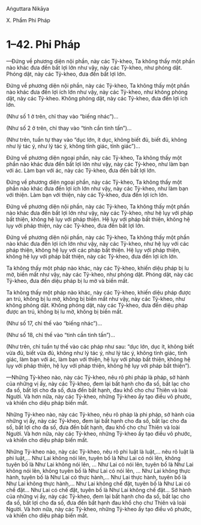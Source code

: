 Aṅguttara Nikāya

X. Phẩm Phi Pháp

# 1–42. Phi Pháp

—Ðứng về phương diện nội phần, này các Tỷ-kheo, Ta không thấy một phần nào khác đưa đến bất lợi lớn như vậy, này các Tỷ-kheo, như phóng dật. Phóng dật, này các Tỷ-kheo, đưa đến bất lợi lớn.

Ðứng về phương diện nội phần, này các Tỷ-kheo, Ta không thấy một phần nào khác đưa đến lợi ích lớn như vậy, này các Tỷ-kheo, như không phóng dật, này các Tỷ-kheo. Không phóng dật, này các Tỷ-kheo, đưa đến lợi ích lớn.

(Như số 1 ở trên, chỉ thay vào “biếng nhác”)...

(Như số 2 ở trên, chỉ thay vào “tinh cần tinh tấn”)...

(Như trên, tuần tự thay vào “dục lớn, ít dục, không biết đủ, biết đủ, không như lý tác ý, như lý tác ý, không tỉnh giác, tỉnh giác”)...

Ðứng về phương diện ngoại phần, này các Tỷ-kheo, Ta không thấy một phần nào khác đưa đến bất lợi lớn như vậy, này các Tỷ-kheo, như làm bạn với ác. Làm bạn với ác, này các Tỷ-kheo, đưa đến bất lợi lớn.

Ðứng về phương diện ngoại phần, này các Tỷ-kheo, Ta không thấy một phần nào khác đưa đến lợi ích lớn như vậy, này các Tỷ-kheo, như làm bạn với thiện. Làm bạn với thiện, này các Tỷ-kheo, đưa đến lợi ích lớn.

Ðứng về phương diện nội phần, này các Tỷ-kheo, Ta không thấy một phần nào khác đưa đến bất lợi lớn như vậy, này các Tỷ-kheo, như hệ lụy với pháp bất thiện, không hệ lụy với pháp thiện. Hệ lụy với pháp bất thiện, không hệ lụy với pháp thiện, này các Tỷ-kheo, đưa đến bất lợi lớn.

Ðứng về phương diện nội phần, này các Tỷ-kheo, Ta không thấy một phần nào khác đưa đến lợi ích lớn như vậy, này các Tỷ-kheo, như hệ lụy với các pháp thiện, không hệ lụy với các pháp bất thiện. Hệ lụy với pháp thiện, không hệ lụy với pháp bất thiện, này các Tỷ-kheo, đưa đến lợi ích lớn.

Ta không thấy một pháp nào khác, này các Tỷ-kheo, khiến diệu pháp bị lu mờ, biến mất như vậy, này các Tỷ-kheo, như phóng dật. Phóng dật, này các Tỷ-kheo, đưa đến diệu pháp bị lu mờ và biến mất.

Ta không thấy một pháp nào khác, này các Tỷ-kheo, khiến diệu pháp được an trú, không bị lu mờ, không bị biến mất như vậy, này các Tỷ-kheo, như không phóng dật. Không phóng dật, này các Tỷ-kheo, đưa đến diệu pháp được an trú, không bị lu mờ, không bị biến mất.

(Như số 17, chỉ thế vào “biếng nhác”)...

(Như số 18, chỉ thế vào “tinh cần tinh tấn”)...

(Như trên, chỉ tuần tự thế vào các pháp như sau: “dục lớn, dục ít, không biết vừa đủ, biết vừa đủ, không như lý tác ý, như lý tác ý, không tỉnh giác, tỉnh giác, làm bạn với ác, làm bạn với thiện, hệ lụy với pháp bất thiện, không hệ lụy với pháp thiện, hệ lụy với pháp thiện, không hệ lụy với pháp bất thiện”).

—Những Tỷ-kheo nào, này các Tỷ-kheo, nêu rõ phi pháp là pháp, sở hành của những vị ấy, này các Tỷ-kheo, đem lại bất hạnh cho đa số, bất lạc cho đa số, bất lợi cho đa số, đưa đến bất hạnh, đau khổ cho chư Thiên và loài Người. Và hơn nữa, này các Tỷ-kheo, những Tỷ-kheo ấy tạo điều vô phước, và khiến cho diệu pháp biến mất.

Những Tỷ-kheo nào, này các Tỷ-kheo, nêu rõ pháp là phi pháp, sở hành của những vị ấy, này các Tỷ-kheo, đem lại bất hạnh cho đa số, bất lạc cho đa số, bất lợi cho đa số, đưa đến bất hạnh, đau khổ cho chư Thiên và loài Người. Và hơn nữa, này các Tỷ-kheo, những Tỷ-kheo ấy tạo điều vô phước, và khiến cho diệu pháp biến mất.

Những Tỷ-kheo nào, này các Tỷ-kheo, nêu rõ phi luật là luật,... nêu rõ luật là phi luật,... Như Lai không nói lên, tuyên bố là Như Lai có nói lên, không tuyên bố là Như Lai không nói lên, ... Như Lai có nói lên, tuyên bố là Như Lai không nói lên, không tuyên bố là Như Lai có nói lên, ... Như Lai không thực hành, tuyên bố là Như Lai có thực hành,... Như Lai thực hành, tuyên bố là Như Lai không thực hành,... Như Lai không chế đặt, tuyên bố là Như Lai có chế đặt... Như Lai có chế đặt, tuyên bố là Như Lai không chế đặt... Sở hành của những vị ấy, này các Tỷ-kheo, đem lại bất hạnh cho đa số, bất lạc cho đa số, bất lợi cho đa số, đưa đến bất hạnh đau khổ cho chư Thiên và loài Người. Và hơn nữa, này các Tỷ-kheo, những Tỷ-kheo ấy tạo điều vô phước, và khiến cho diệu pháp biến mất.

